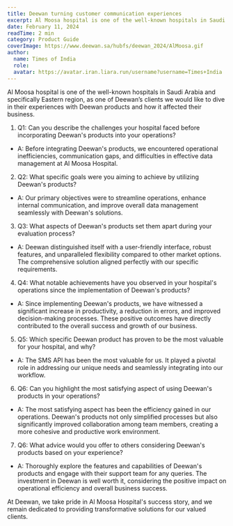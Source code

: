 ```yaml
---
title: Deewan turning customer communication experiences
excerpt: Al Moosa hospital is one of the well-known hospitals in Saudi Arabia and specifically Eastern region, as one 
date: February 11, 2024
readTime: 2 min
category: Product Guide
coverImage: https://www.deewan.sa/hubfs/deewan_2024/AlMoosa.gif
author:
  name: Times of India
  role: 
  avatar: https://avatar.iran.liara.run/username?username=Times+India
---
```


Al Moosa hospital is one of the well-known hospitals in Saudi Arabia and specifically Eastern region, as one of Deewan’s clients we would like to dive in their experiences with Deewan products and how it affected their business.

 1. Q1: Can you describe the challenges your hospital faced before incorporating Deewan's products into your operations?
* A: Before integrating Deewan's products, we encountered operational inefficiencies, communication gaps, and difficulties in effective data management at Al Moosa Hospital.

 2. Q2: What specific goals were you aiming to achieve by utilizing Deewan's products?
* A: Our primary objectives were to streamline operations, enhance internal communication, and improve overall data management seamlessly with Deewan's solutions.

 3. Q3: What aspects of Deewan's products set them apart during your evaluation process?
* A: Deewan distinguished itself with a user-friendly interface, robust features, and unparalleled flexibility compared to other market options. The comprehensive solution aligned perfectly with our specific requirements.

 4. Q4: What notable achievements have you observed in your hospital's operations since the implementation of Deewan's products?
* A: Since implementing Deewan's products, we have witnessed a significant increase in productivity, a reduction in errors, and improved decision-making processes. These positive outcomes have directly contributed to the overall success and growth of our business.

 5. Q5: Which specific Deewan product has proven to be the most valuable for your hospital, and why?
* A: The SMS API has been the most valuable for us. It played a pivotal role in addressing our unique needs and seamlessly integrating into our workflow.

 6. Q6: Can you highlight the most satisfying aspect of using Deewan's products in your operations?
* A: The most satisfying aspect has been the efficiency gained in our operations. Deewan's products not only simplified processes but also significantly improved collaboration among team members, creating a more cohesive and productive work environment.

 7. Q6: What advice would you offer to others considering Deewan's products based on your experience?
* A: Thoroughly explore the features and capabilities of Deewan's products and engage with their support team for any queries. The investment in Deewan is well worth it, considering the positive impact on operational efficiency and overall business success.

At Deewan, we take pride in Al Moosa Hospital's success story, and we remain dedicated to providing transformative solutions for our valued clients.